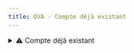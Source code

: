 ```yaml
---
title: OVA - Compte déjà existant
---
```


<details>

<summary><span data-gb-custom-inline data-tag="emoji" data-code="26a0">⚠️</span> Compte déjà existant</summary>

* **Déclencheur :** Tentative de création de compte avec une adresse déjà enregistrée
* **Expéditeur :** nepasrepondre@vao.social.gouv.fr
* **Destinataire** : Utilisateur ayant déjà le compte associé à l'adresse email
* **Object du mail** : Portail VAO - Votre compte existe déjà
* **Contenu du mail** :&#x20;

```
Bonjour,

Une tentative de création de compte a été faite avec cette adresse e-mail sur [Nom de l'application].

Nous vous rappelons que cette adresse e-mail est déjà associée à un compte existant.  
Si vous avez oublié votre mot de passe, vous pouvez le réinitialiser ici :

➡️ [Lien sécurisé vers la réinitialisation de mot de passe]

Si ce n'était pas vous, vous pouvez ignorer cet e-mail.  
Aucune action n’est requise de votre part.

Merci,  
L’équipe [Nom de l'application]
```

<figure><img src="../assets/Capture d’écran 2025-06-20 à 14.18.30.png" alt=""><figcaption></figcaption></figure>

</details>
